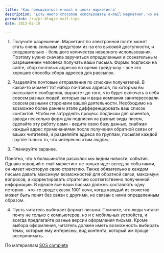 ```yaml
---
title: 'Как польщоваться e-mail в целях маркетинга'
description: 'Есть много способов использовать e-mail маркетинг, но не все лучшие практики являются достоянием публики. На самом деле, наиболее эффективные способы e-mail маркетинга выходят за границы маркетинга - они несут индивидуальный стиль и направлены в будущее. Сейчас искусство e-mail маркетинга приобретает все большую важность, из-за доступности этого средства, волн спама, и  с другой стороны - увеличения средств борьбы со спамом и наказаний за это.'
permalink: /ru/pr-blog/e-mail-tips
date: 2013-02-19

---
```


1. Получите разрешение. Маркетинг по электронной почте может стать очень сильным средством из-за его высокой доступности, и следовательно - большого количества неверного использования. Поэтому нужно сначала заручиться определенным и сознательным разрешением человека получать ваши письма.  Формы подписки на сайте, сбор почтовых адресов во время трейд-шоу - все это хорошие способы сбора адресов для рассылок.

2. Разделяйте почтовые отправления по спискам получателей. В какой-то момент тот набор почтовых адресов, по которым вы рассылаете сообщения, вырастет до того, что будет включать в себя совсем разных людей, которых вы и ваша компания заинтересовали совсем разными сторонами вашей деятельности. Необходимо на возможно более раннем этапе дифференцировать ваш список контактов. Чтобы не затруднять процесс подписки для клиентов, заводя несколько форм для подписки на разные виды писем, сделайте эту работу сами - ведите свою базу данных, снабжая каждый адрес примечаниями после получения обратной связи от ваших читателей, и разделяйте адреса по группам, посылая каждой группе только то, что интересно этим людям.

3. Планируйте заранее.

Понятно, что в большинстве рассылок мы видим новости, события. Однако хороший e-mail маркетинг не только идет вслед за событиями, он имеет некоторую свою стратегию. Также обязательно в каждом письме давать максимум возможностей для обратной связи, максимум вопросов, и корректировать стратегию соответственно полученной информации.  В идеале все ваши письма должны составлять одну историю - что-то вроде сказок 1001 ночи, когда каждый из сюжетов может быть понят без связи с другими, но связан с ними определенным образом.

4. Пусть читатель выбирает формат письма. Помните, что люди читают почту не только с компьютеров. но и с мобильных устройств, и всегда предлагайте разные версии оформления письма. Кроме  выбора оформления, читатель должен иметь возможность выбирать темы, которые ему интересны, вид контента, который им проще воспринимать.

По материалам <a href="https://soscomplete.com/2013/02/27/4-email-marketing-tips-that-we-practice-ourselves/">SOS complete</a>

